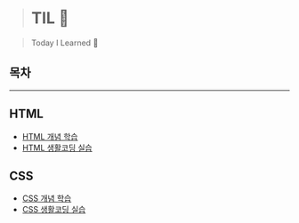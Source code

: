 > # TIL :hammer:

> Today I Learned :rocket:

## **목차**

---

## HTML

- [HTML 개념 학습](https://github.com/pizzalist/TIL/blob/main/HTML-practice/HTML.md)
- [HTML 생활코딩 실습](https://github.com/pizzalist/TIL/tree/main/HTML-practice/%EC%83%9D%ED%99%9C%EC%BD%94%EB%94%A9HTML%20%EC%8B%A4%EC%8A%B5)

## CSS

- [CSS 개념 학습](https://github.com/pizzalist/TIL/blob/main/CSS-practice/CSS.md)
- [CSS 생활코딩 실습](https://github.com/pizzalist/TIL/tree/main/CSS-practice/%EC%83%9D%ED%99%9C%EC%BD%94%EB%94%A9CSS)
